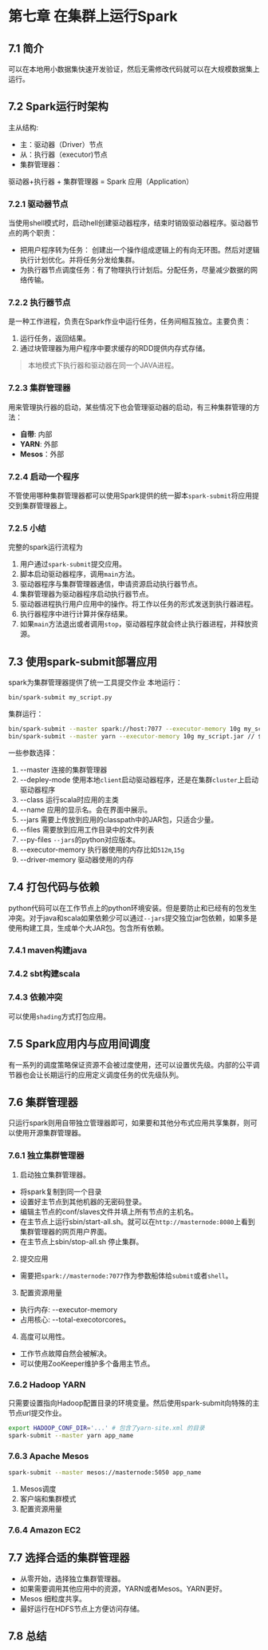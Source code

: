 # 第七章 在集群上运行Spark

## 7.1 简介
可以在本地用小数据集快速开发验证，然后无需修改代码就可以在大规模数据集上运行。

## 7.2 Spark运行时架构
主从结构: 
- 主：驱动器（Driver）节点
- 从：执行器（executor)节点
- 集群管理器：

驱动器+执行器 + 集群管理器 = Spark 应用（Application）

### 7.2.1 驱动器节点
当使用shell模式时，启动hell创建驱动器程序，结束时销毁驱动器程序。驱动器节点的两个职责：
- 把用户程序转为任务： 创建出一个操作组成逻辑上的有向无环图。然后对逻辑执行计划优化。并将任务分发给集群。
- 为执行器节点调度任务：有了物理执行计划后。分配任务，尽量减少数据的网络传输。

### 7.2.2 执行器节点
是一种工作进程，负责在Spark作业中运行任务，任务间相互独立。主要负责：
1. 运行任务，返回结果。
2. 通过块管理器为用户程序中要求缓存的RDD提供内存式存储。

> 本地模式下执行器和驱动器在同一个JAVA进程。

### 7.2.3 集群管理器
用来管理执行器的启动，某些情况下也会管理驱动器的启动，有三种集群管理的方法：
- **自带**: 内部
- **YARN**: 外部
- **Mesos**：外部


### 7.2.4 启动一个程序
不管使用哪种集群管理器都可以使用Spark提供的统一脚本`spark-submit`将应用提交到集群管理器上。

### 7.2.5 小结
完整的spark运行流程为
1. 用户通过`spark-submit`提交应用。
1. 脚本启动驱动器程序，调用`main`方法。
1. 驱动器程序与集群管理器通信，申请资源启动执行器节点。
1. 集群管理器为驱动器程序启动执行器节点。
1. 驱动器进程执行用户应用中的操作。将工作以任务的形式发送到执行器进程。
1. 执行器程序中进行计算并保存结果。
1. 如果`main`方法退出或者调用`stop`，驱动器程序就会终止执行器进程，并释放资源。

## 7.3 使用spark-submit部署应用

spark为集群管理器提供了统一工具提交作业
本地运行：
```bash
bin/spark-submit my_script.py
```

集群运行：
```bash
bin/spark-submit --master spark://host:7077 --executor-memory 10g my_script.jar // 使用spark 独立集群
bin/spark-submit --master yarn --executor-memory 10g my_script.jar // 使用yarn管理
```

一些参数选择：
1. --master 连接的集群管理器
1. --depley-mode 使用本地`client`启动驱动器程序，还是在集群`cluster`上启动驱动器程序
1. --class 运行scala时应用的主类
1. --name 应用的显示名。会在界面中展示。
1. --jars 需要上传放到应用的classpath中的JAR包，只适合少量。
1. --files 需要放到应用工作目录中的文件列表
1. --py-files `--jars`的python对应版本。
1. --executor-memory 执行器使用的内存比如`512m`,`15g`
1. --driver-memory 驱动器使用的内存

## 7.4 打包代码与依赖
python代码可以在工作节点上的python环境安装。但是要防止和已经有的包发生冲突。对于java和scala如果依赖少可以通过`--jars`提交独立jar包依赖，如果多是使用构建工具，生成单个大JAR包。包含所有依赖。
### 7.4.1 maven构建java
### 7.4.2 sbt构建scala
### 7.4.3 依赖冲突
可以使用`shading`方式打包应用。
## 7.5 Spark应用内与应用间调度
有一系列的调度策略保证资源不会被过度使用，还可以设置优先级。内部的公平调节器也会让长期运行的应用定义调度任务的优先级队列。
## 7.6 集群管理器
只运行spark则用自带独立管理器即可，如果要和其他分布式应用共享集群，则可以使用开源集群管理器。

### 7.6.1 独立集群管理器
1. 启动独立集群管理器。
  - 将spark复制到同一个目录
  - 设置好主节点到其他机器的无密码登录。
  - 编辑主节点的conf/slaves文件并填上所有节点的主机名。
  - 在主节点上运行sbin/start-all.sh。就可以在`http://masternode:8080`上看到集群管理器的网页用户界面。
  - 在主节点上sbin/stop-all.sh 停止集群。
2. 提交应用
  - 需要把`spark://masternode:7077`作为参数船体给`submit`或者`shell`。
3. 配置资源用量
  - 执行内存: --executor-memory
  - 占用核心: --total-execotorcores。
4. 高度可以用性。
  - 工作节点故障自然会被解决。
  - 可以使用ZooKeeper维护多个备用主节点。

### 7.6.2 Hadoop YARN 

只需要设置指向Hadoop配置目录的环境变量。然后使用spark-submit向特殊的主节点url提交作业。

```bash
export HADOOP_CONF_DIR='...' # 包含了yarn-site.xml 的目录
spark-submit --master yarn app_name
```

### 7.6.3 Apache Mesos

```bash
spark-submit --master mesos://masternode:5050 app_name
```

1. Mesos调度
2. 客户端和集群模式
3. 配置资源用量

### 7.6.4 Amazon EC2
## 7.7 选择合适的集群管理器
- 从零开始，选择独立集群管理器。
- 如果需要调用其他应用中的资源，YARN或者Mesos。YARN更好。
- Mesos 细粒度共享。
- 最好运行在HDFS节点上方便访问存储。

## 7.8 总结
